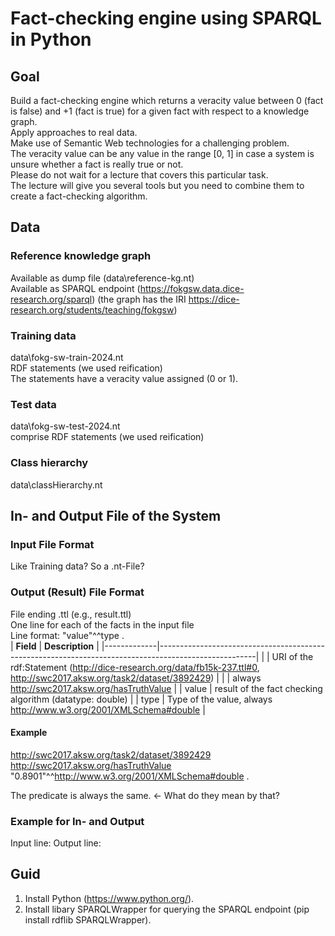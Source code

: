 # Fact-checking engine using SPARQL in Python

## Goal
Build a fact-checking engine which returns a veracity value between 0 (fact is false) and +1 (fact is true) for a given fact with respect to a knowledge graph.<br> 
Apply approaches to real data.<br>
Make use of Semantic Web technologies for a challenging problem.<br>
The veracity value can be any value in the range [0, 1] in case a system is unsure whether a fact is really true or not.<br>
Please do not wait for a lecture that covers this particular task. <br>
The lecture will give you several tools but you need to combine them to create a fact-checking algorithm.

## Data
### Reference knowledge graph
Available as dump file (data\reference-kg.nt)<br>
Available as SPARQL endpoint (https://fokgsw.data.dice-research.org/sparql) (the graph has the IRI https://dice-research.org/students/teaching/fokgsw)<br>

### Training data 
data\fokg-sw-train-2024.nt<br>
RDF statements (we used reification)<br>
The statements have a veracity value assigned (0 or 1).<br>

### Test data 
data\fokg-sw-test-2024.nt<br>
comprise RDF statements (we used reification)<br>

### Class hierarchy 
data\classHierarchy.nt<br>

## In- and Output File of the System
### Input File Format
Like Training data? So a .nt-File?<br>

### Output (Result) File Format
File ending .ttl (e.g., result.ttl)<br>
One line for each of the facts in the input file<br>
Line format: <Fact-URI> <prop-URI> "value"^^type .<br>
| **Field**   | **Description**                                                                                      |
|-------------|------------------------------------------------------------------------------------------------------|
| <Fact-URI>  | URI of the rdf:Statement (<http://dice-research.org/data/fb15k-237.ttl#0>, <http://swc2017.aksw.org/task2/dataset/3892429>) |
| <prop-URI>  | always <http://swc2017.aksw.org/hasTruthValue>                                                       |
| value       | result of the fact checking algorithm (datatype: double)                                             |
| type        | Type of the value, always <http://www.w3.org/2001/XMLSchema#double>                                  |


#### Example
<http://swc2017.aksw.org/task2/dataset/3892429>
 <http://swc2017.aksw.org/hasTruthValue>
 "0.8901"^^<http://www.w3.org/2001/XMLSchema#double> .

The predicate is always the same. <- What do they mean by that?

### Example for In- and Output
Input line: 
Output line: 

## Guid 
1. Install Python (https://www.python.org/).
2. Install libary SPARQLWrapper for querying the SPARQL endpoint (pip install rdflib SPARQLWrapper).